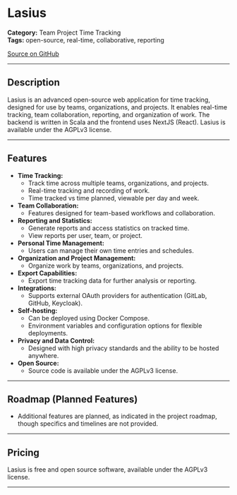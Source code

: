 # Lasius

**Category:** Team Project Time Tracking  
**Tags:** open-source, real-time, collaborative, reporting

[Source on GitHub](https://github.com/tegonal/lasius)

---

## Description
Lasius is an advanced open-source web application for time tracking, designed for use by teams, organizations, and projects. It enables real-time tracking, team collaboration, reporting, and organization of work. The backend is written in Scala and the frontend uses NextJS (React). Lasius is available under the AGPLv3 license.

---

## Features
- **Time Tracking:**
  - Track time across multiple teams, organizations, and projects.
  - Real-time tracking and recording of work.
  - Time tracked vs time planned, viewable per day and week.
- **Team Collaboration:**
  - Features designed for team-based workflows and collaboration.
- **Reporting and Statistics:**
  - Generate reports and access statistics on tracked time.
  - View reports per user, team, or project.
- **Personal Time Management:**
  - Users can manage their own time entries and schedules.
- **Organization and Project Management:**
  - Organize work by teams, organizations, and projects.
- **Export Capabilities:**
  - Export time tracking data for further analysis or reporting.
- **Integrations:**
  - Supports external OAuth providers for authentication (GitLab, GitHub, Keycloak).
- **Self-hosting:**
  - Can be deployed using Docker Compose.
  - Environment variables and configuration options for flexible deployments.
- **Privacy and Data Control:**
  - Designed with high privacy standards and the ability to be hosted anywhere.
- **Open Source:**
  - Source code is available under the AGPLv3 license.

---

## Roadmap (Planned Features)
- Additional features are planned, as indicated in the project roadmap, though specifics and timelines are not provided.

---

## Pricing
Lasius is free and open source software, available under the AGPLv3 license.

---
